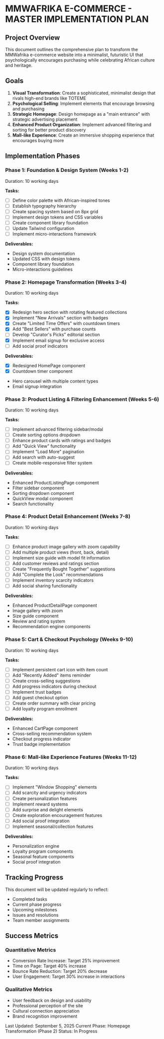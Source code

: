 # MMWAFRIKA E-COMMERCE - MASTER IMPLEMENTATION PLAN

## Project Overview

This document outlines the comprehensive plan to transform the MMWafrika e-commerce website into a minimalist, futuristic UI that psychologically encourages purchasing while celebrating African culture and heritage.

## Goals

1. **Visual Transformation**: Create a sophisticated, minimalist design that rivals high-end brands like TOTEME
2. **Psychological Selling**: Implement elements that encourage browsing and purchasing
3. **Strategic Homepage**: Design homepage as a "main entrance" with strategic advertising placement
4. **Enhanced Product Organization**: Implement advanced filtering and sorting for better product discovery
5. **Mall-like Experience**: Create an immersive shopping experience that encourages buying more

## Implementation Phases

### Phase 1: Foundation & Design System (Weeks 1-2)
Duration: 10 working days

**Tasks:**
- [ ] Define color palette with African-inspired tones
- [ ] Establish typography hierarchy
- [ ] Create spacing system based on 8px grid
- [ ] Implement design tokens and CSS variables
- [ ] Create component library foundation
- [ ] Update Tailwind configuration
- [ ] Implement micro-interactions framework

**Deliverables:**
- Design system documentation
- Updated CSS with design tokens
- Component library foundation
- Micro-interactions guidelines

### Phase 2: Homepage Transformation (Weeks 3-4)
Duration: 10 working days

**Tasks:**
- [x] Redesign hero section with rotating featured collections
- [x] Implement "New Arrivals" section with badges
- [x] Create "Limited Time Offers" with countdown timers
- [x] Add "Best Sellers" with purchase counts
- [ ] Develop "Curator's Picks" editorial section
- [x] Implement email signup for exclusive access
- [ ] Add social proof indicators

**Deliverables:**
- [x] Redesigned HomePage component
- [x] Countdown timer component
- Hero carousel with multiple content types
- Email signup integration

### Phase 3: Product Listing & Filtering Enhancement (Weeks 5-6)
Duration: 10 working days

**Tasks:**
- [ ] Implement advanced filtering sidebar/modal
- [ ] Create sorting options dropdown
- [ ] Enhance product cards with ratings and badges
- [ ] Add "Quick View" functionality
- [ ] Implement "Load More" pagination
- [ ] Add search with auto-suggest
- [ ] Create mobile-responsive filter system

**Deliverables:**
- Enhanced ProductListingPage component
- Filter sidebar component
- Sorting dropdown component
- QuickView modal component
- Search functionality

### Phase 4: Product Detail Enhancement (Weeks 7-8)
Duration: 10 working days

**Tasks:**
- [ ] Enhance product image gallery with zoom capability
- [ ] Add multiple product views (front, back, detail)
- [ ] Implement size guide with model fit information
- [ ] Add customer reviews and ratings section
- [ ] Create "Frequently Bought Together" suggestions
- [ ] Add "Complete the Look" recommendations
- [ ] Implement inventory scarcity indicators
- [ ] Add social sharing functionality

**Deliverables:**
- Enhanced ProductDetailPage component
- Image gallery with zoom
- Size guide component
- Review and rating system
- Recommendation engine components

### Phase 5: Cart & Checkout Psychology (Weeks 9-10)
Duration: 10 working days

**Tasks:**
- [ ] Implement persistent cart icon with item count
- [ ] Add "Recently Added" items reminder
- [ ] Create cross-selling suggestions
- [ ] Add progress indicators during checkout
- [ ] Implement trust badges
- [ ] Add guest checkout option
- [ ] Create order summary with clear pricing
- [ ] Add loyalty program enrollment

**Deliverables:**
- Enhanced CartPage component
- Cross-selling recommendation system
- Checkout progress indicator
- Trust badge implementation

### Phase 6: Mall-like Experience Features (Weeks 11-12)
Duration: 10 working days

**Tasks:**
- [ ] Implement "Window Shopping" elements
- [ ] Add scarcity and urgency indicators
- [ ] Create personalization features
- [ ] Implement reward systems
- [ ] Add surprise and delight elements
- [ ] Create exploration encouragement features
- [ ] Add social proof integration
- [ ] Implement seasonal/collection features

**Deliverables:**
- Personalization engine
- Loyalty program components
- Seasonal feature components
- Social proof integration

## Tracking Progress

This document will be updated regularly to reflect:
- Completed tasks
- Current phase progress
- Upcoming milestones
- Issues and resolutions
- Team member assignments

## Success Metrics

### Quantitative Metrics
- Conversion Rate Increase: Target 25% improvement
- Time on Page: Target 40% increase
- Bounce Rate Reduction: Target 20% decrease
- User Engagement: Target 30% increase in interactions

### Qualitative Metrics
- User feedback on design and usability
- Professional perception of the site
- Cultural connection appreciation
- Brand recognition improvement

Last Updated: September 5, 2025
Current Phase: Homepage Transformation (Phase 2)
Status: In Progress